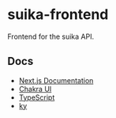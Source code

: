 # suika-frontend

Frontend for the suika API.

## Docs

- [Next.js Documentation](https://nextjs.org/docs)
- [Chakra UI](https://chakra-ui.com)
- [TypeScript](https://www.typescriptlang.org)
- [ky](https://github.com/sindresorhus/ky)
